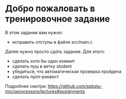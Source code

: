 # Добро пожаловать в тренировочное задание

В этом задании вам нужно:
* исправить отступы в файле src/main.c

Далее нужно просто _сдать_ задание. Для этого:

* сделать хотя бы один коммит
* сделать пуш в ветку student
* убедиться, что автоматическая проверка пройдена
* сделать пулл-реквест

Подробнее смотри: https://github.com/spbstu-microprocessors/lectures#assignments